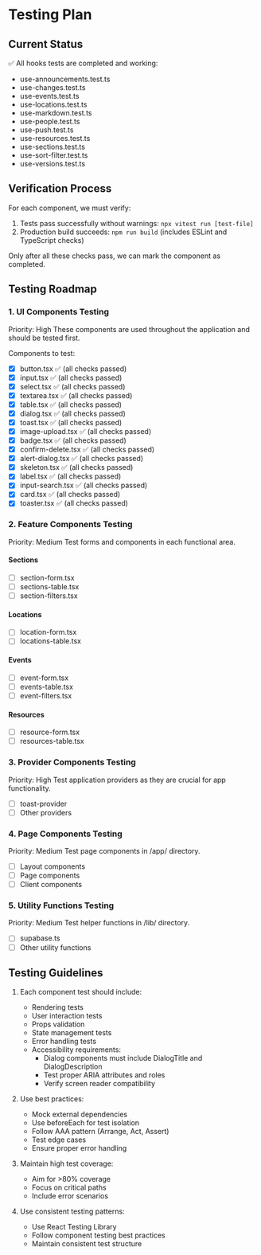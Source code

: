 # Testing Plan

## Current Status
✅ All hooks tests are completed and working:
- use-announcements.test.ts
- use-changes.test.ts
- use-events.test.ts
- use-locations.test.ts
- use-markdown.test.ts
- use-people.test.ts
- use-push.test.ts
- use-resources.test.ts
- use-sections.test.ts
- use-sort-filter.test.ts
- use-versions.test.ts

## Verification Process
For each component, we must verify:
1. Tests pass successfully without warnings: `npx vitest run [test-file]`
2. Production build succeeds: `npm run build` (includes ESLint and TypeScript checks)

Only after all these checks pass, we can mark the component as completed.

## Testing Roadmap

### 1. UI Components Testing
Priority: High
These components are used throughout the application and should be tested first.

Components to test:
- [x] button.tsx ✅ (all checks passed)
- [x] input.tsx ✅ (all checks passed)
- [x] select.tsx ✅ (all checks passed)
- [x] textarea.tsx ✅ (all checks passed)
- [x] table.tsx ✅ (all checks passed)
- [x] dialog.tsx ✅ (all checks passed)
- [x] toast.tsx ✅ (all checks passed)
- [x] image-upload.tsx ✅ (all checks passed)
- [x] badge.tsx ✅ (all checks passed)
- [x] confirm-delete.tsx ✅ (all checks passed)
- [x] alert-dialog.tsx ✅ (all checks passed)
- [x] skeleton.tsx ✅ (all checks passed)
- [x] label.tsx ✅ (all checks passed)
- [x] input-search.tsx ✅ (all checks passed)
- [x] card.tsx ✅ (all checks passed)
- [x] toaster.tsx ✅ (all checks passed)

### 2. Feature Components Testing
Priority: Medium
Test forms and components in each functional area.

#### Sections
- [ ] section-form.tsx
- [ ] sections-table.tsx
- [ ] section-filters.tsx

#### Locations
- [ ] location-form.tsx
- [ ] locations-table.tsx

#### Events
- [ ] event-form.tsx
- [ ] events-table.tsx
- [ ] event-filters.tsx

#### Resources
- [ ] resource-form.tsx
- [ ] resources-table.tsx

### 3. Provider Components Testing
Priority: High
Test application providers as they are crucial for app functionality.

- [ ] toast-provider
- [ ] Other providers

### 4. Page Components Testing
Priority: Medium
Test page components in /app/ directory.

- [ ] Layout components
- [ ] Page components
- [ ] Client components

### 5. Utility Functions Testing
Priority: Medium
Test helper functions in /lib/ directory.

- [ ] supabase.ts
- [ ] Other utility functions

## Testing Guidelines

1. Each component test should include:
   - Rendering tests
   - User interaction tests
   - Props validation
   - State management tests
   - Error handling tests
   - Accessibility requirements:
     - Dialog components must include DialogTitle and DialogDescription
     - Test proper ARIA attributes and roles
     - Verify screen reader compatibility

2. Use best practices:
   - Mock external dependencies
   - Use beforeEach for test isolation
   - Follow AAA pattern (Arrange, Act, Assert)
   - Test edge cases
   - Ensure proper error handling

3. Maintain high test coverage:
   - Aim for >80% coverage
   - Focus on critical paths
   - Include error scenarios

4. Use consistent testing patterns:
   - Use React Testing Library
   - Follow component testing best practices
   - Maintain consistent test structure 